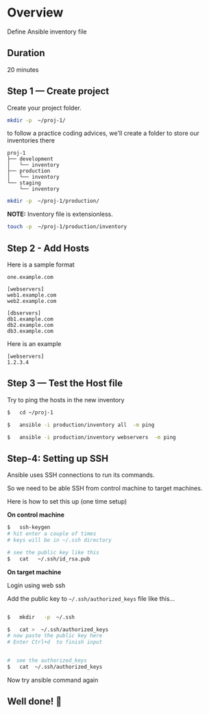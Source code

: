 # Overview

Define Ansible inventory file

## Duration

20 minutes

## Step 1 — Create project

Create your project folder.

```bash
mkdir -p  ~/proj-1/
```

to follow a practice coding advices, we'll create a folder to store our inventories there

```text
proj-1
├── development
│   └── inventory
├── production
│   └── inventory
└── staging
    └── inventory
```

```bash
mkdir -p  ~/proj-1/production/
```
 
**NOTE:** Inventory file is extensionless.

```bash
touch -p  ~/proj-1/production/inventory
```

## Step 2 - Add Hosts

Here is a sample format

```text
one.example.com

[webservers]
web1.example.com
web2.example.com

[dbservers]
db1.example.com
db2.example.com
db3.example.com
```

Here is an example

```text
[webservers]
1.2.3.4
```

## Step 3 — Test the Host file

Try to ping the hosts in the new inventory

```bash
$   cd ~/proj-1

$   ansible -i production/inventory all  -m ping

$   ansible -i production/inventory webservers  -m ping
```

## Step-4: Setting up SSH

Ansible uses SSH connections to run its commands.

So we need to be able SSH from control machine to target machines.

Here is how to set this up (one time setup)

**On control machine**

```bash
$   ssh-keygen 
# hit enter a couple of times
# keys will be in ~/.ssh directory

# see the public key like this
$   cat   ~/.ssh/id_rsa.pub
```

**On target machine**

Login using web ssh

Add the public key to `~/.ssh/authorized_keys` file like this...

```bash

$   mkdir   -p  ~/.ssh

$   cat >  ~/.ssh/authorized_keys
# now paste the public key here
# Enter Ctrl+d  to finish input


#  see the authorized_keys
$   cat  ~/.ssh/authorized_keys
```

Now try ansible command again

## Well done! 👏